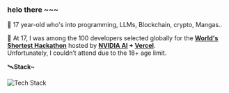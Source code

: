 ### helo there ~~~

👾 17 year-old who's into programming, LLMs, Blockchain, crypto, Mangas..

🌌 At 17, I was among the 100 developers selected globally for the **[World's Shortest Hackathon](https://shortest-hackathon.vercel.app/)** hosted by **[NVIDIA AI](https://x.com/NVIDIAAI) + [Vercel](https://x.com/vercel)**.  
Unfortunately, I couldn’t attend due to the 18+ age limit. 

🛰️**Stack~** 

<div align="left">
<img src="https://skillicons.dev/icons?i=figma,python,java,js,ts,git" alt="Tech Stack" />
</div>
